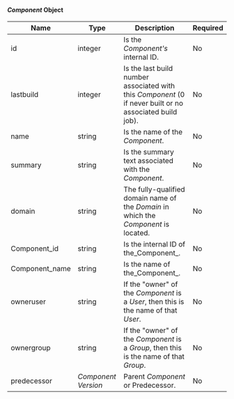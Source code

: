 <!-- markdownlint-disable MD041 -->
#### _Component_ Object

| Name           | Type                | Description                                                                                              | Required |
|----------------|---------------------|----------------------------------------------------------------------------------------------------------|----------|
| id             | integer             | Is the _Component's_ internal ID.                                                                        | No       |
| lastbuild      | integer             | Is the last build number associated with this _Component_ (0 if never built or no associated build job). | No       |
| name           | string              | Is the name of the _Component_.                                                                          | No       |
| summary        | string              | Is the summary text associated with the _Component_.                                                     | No       |
| domain         | string              | The fully-qualified domain name of the _Domain_ in which the _Component_ is located.                     | No       |
| Component_id   | string              | Is the internal ID of the_Component_.                                                                    | No       |
| Component_name | string              | Is the name of the_Component_.                                                                           | No       |
| owneruser      | string              | If the "owner" of the _Component_ is a _User_, then this is the name of that _User_.                     | No       |
| ownergroup     | string              | If the "owner" of the _Component_ is a _Group_, then this is the name of that _Group_.                   | No       |
| predecessor    | _Component Version_ | Parent _Component_ or Predecessor.                                                                       | No       |

